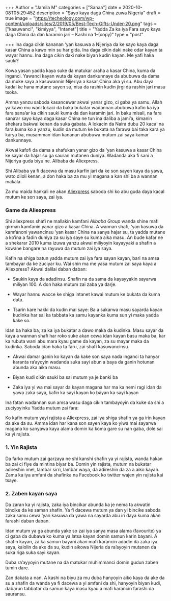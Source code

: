 +++
Author = "Jamila M"
categories = ["Sanaa"]
date = 2020-10-08T05:29:45Z
description = "Sayo kaya daga China zuwa Nigeria"
draft = true
image = "https://techeology.com/wp-content/uploads/sites/2/2019/05/Best-Tech-Gifts-Under-20.png"
tags = ["kasuwanci", "kimiyya", "Intanet"]
title = "Yadda Za ka iya Fara sayo kaya daga China da dan karamin jari – Kashi na 1-(copy)"
type = "post"

+++
Ina daga cikin kananan ‘yan kasuwa a Nijeriya da ke sayo kaya daga kasar China a kawo min su har gida. Ina daga cikin daki nake odar kayan ta wayar hannu. Ina daga cikin daki nake biyan kudin kayan. Me yafi haka sauki? 

Kowa yasan yadda kaya suke da matukar araha a kasar China, kuma da inganci. Yawanci kayan wuta da kayan dankunnaye da abubuwa da dama da muke saya a kasuwannin Nijeriya a kasar China aka yi su.  Abu daya kadai ke hana mutane sayen su, nisa da rashin kudin jirgi da rashin jari masu tsoka.

Amma yanzu saboda kasancewar akwai yanar gizo, ci gaba ya samu. Allah ya kawo mu wani lokaci da baka bukatar wadannan abubuwa kafin ka iya fara sana’ar ka cikin sauki kuma da dan karamin jari.
In baku misali, na fara sana’ar sayo kaya daga kasar China ne tun ina daliba a jami’a, kimanin shekaru bakwai kenan da suka gabata. A lokacin da Naira dubu 20 kacal na fara kuma ko a yanzu, kudin da mutum ke bukata na farawa bai taka kara ya karya ba, musamman idan kananan abubuwa mutum zai saya kamar dankunnaye.

Akwai kafofi da dama a shafukan yanar gizo da ‘yan kasuwa a kasar China ke sayar da hajar su ga sauran mutanen duniya. Wadanda aka fi sani a Nijeriya guda biyu ne. Alibaba da Aliexpress.

Shi Alibaba ya fi dacewa da masu karfin jari da ke son sayen kaya da yawa, wato diloli kenan, a don haka ba za mu yi magana a kan shi ba a wannan makala.

Za mu maida hankali ne akan [Aliexpress](aliexpress.com) saboda shi ko abu guda daya kacal mutum ke son saya, zai iya.

### Game da Aliexpress

Shi aliexpress shafi ne mallakin kamfani _Alibaba Group_ wanda shine mafi girman kamfanin yanar gizo a kasar China. A wannan shafi, ‘yan kasuwa da kamfanoni yawancinsu ‘yan kasar China na sanya hajar su, ta yadda mutane a ko’ina a fadin duniya za su iya saye su kuma aika masu. An bude kafar ne a shekarar 2010 kuma izuwa yanzu akwai miliyoyin kayayyaki a shafin a kowane bangare na rayuwa da mutum zai iya saya.

Kafin na shiga batun yadda mutum zai iya fara sayan kayan, bari na amsa tambayar da ke zuciyar ku. Wai shin ma me yasa mutum zai saya kaya a Aliexpress?
Akwai dalilai daban daban:

* Saukin kaya da adadinsu. Shafin na da sama da kayayyakin sayarwa miliyan 100. A don haka mutum zai zaba ya darje.   

* Wayar hannu wacce ke shiga intanet kawai mutum ke bukata da kuma data.

* Tsarin kare hakki da kudin mai saye: Ba a sakarwa masu sayarda kayan kudinka har sai ka tabbata ka samu kayanka kuma sun yi maka yadda kake so. 

Idan ba haka ba, za ka iya bukatar a dawo maka da kudinka. Masu sayar da kaya a wannan shafi har roko suke akan cewa idan kayan basu maka ba, kar ka rubuta wani abu mara kyau game da kayan, za su mayar maka da kudinka. Saboda idan haka ta faru, zai shafi kasuwancinsu.

* Akwai damar ganin ko kayan da kake son saya nada inganci ta hanyar karanta ra’ayoyin wadanda suka sayi abun a baya  da ganin hotunan abunda aka aika masu.

* Biyan kudi cikin sauki ba sai mutum ya je banki ba

* Zaka iya yi wa mai sayar da kayan magana har ma ka nemi ragi idan da yawa zaka saya, kafin ka sayi kayan ko bayan ka sayi kayan

Ina fatan wadannan sun amsa wasu daga cikin tambayoyin da kuke da shi a zuciyoyinku
Yadda mutum zai fara:

Ko kafin mutum yayi rajista a Aliexpress, zai iya shiga shafin ya ga irin kayan da ake da su. Amma idan har kana son sayen kaya ko yiwa mai sayarwa magana ko sanyawa kaya alama domin ka koma gare su nan gaba, dole sai ka yi rajista.

### 1.	Yin Rajista

Da farko mutum zai garzaya ne shi kanshi shafin ya yi rajista, wanda hakan ba zai ci fiye da mintina biyar ba. Domin yin rajista, mutum na bukatar adireshin imel, lambar sirri, lambar waya, da adireshin da za a aiko kayan. Zama ka iya amfani da shafinka na Facebook ko twitter wajen yin rajista kai tsaye.

### 2.	Zaben kayan saya

Da zaran ka yi rajista, zaka iya bincikar abunda ka je nema ta akwatin bincike da ke saman shafin. Ya fi dacewa mutum ya dan yi bincike saboda zaka samu cewa ‘yan kasuwa da yawa na sayarda abu iri daya kuma akan farashi daban daban.

Idan mutum ya ga abunda yake so zai iya sanya masa alama (favourite) ya ci gaba da dubawa ko kuma ya latsa kayan domin samun karin bayani. A shafin kayan, za ka samun bayani akan mafi karancin adadin da zaka iya saya, kalolin da ake da su, kudin aikowa Nijeria da ra’ayoyin mutanen da suka riga suka sayi kayan.

Duba ra’ayyoyin mutane na da matukar muhimmanci domin gudun zaben tumin dare.

Zan dakata a nan. A kashi na biyu za mu duba hanyoyin aiko kaya da ake da su a shafin da wanda ya fi dacewa a yi amfani da shi, hanyoyin biyan kudi, dabarun tabbatar da samun kaya masu kyau a mafi karancin farashi da sauransu.